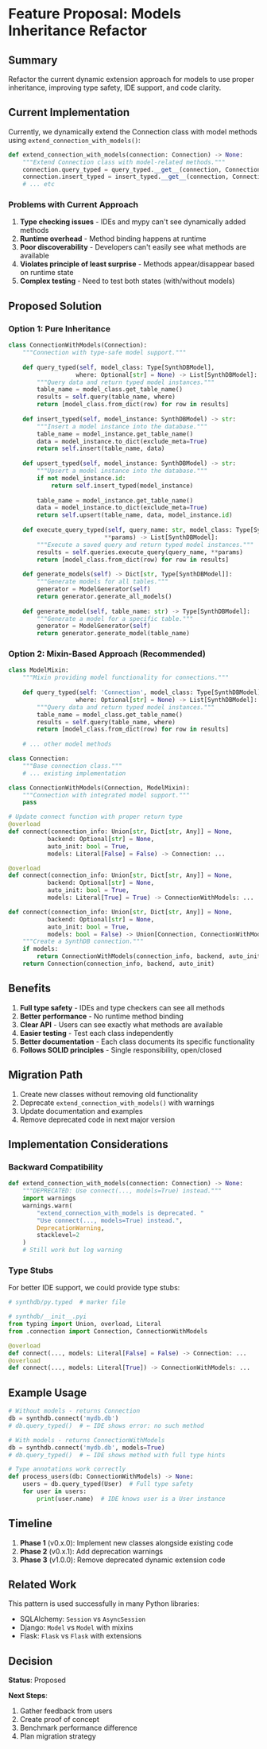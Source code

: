 # Feature Proposal: Models Inheritance Refactor

## Summary
Refactor the current dynamic extension approach for models to use proper inheritance, improving type safety, IDE support, and code clarity.

## Current Implementation
Currently, we dynamically extend the Connection class with model methods using `extend_connection_with_models()`:

```python
def extend_connection_with_models(connection: Connection) -> None:
    """Extend Connection class with model-related methods."""
    connection.query_typed = query_typed.__get__(connection, Connection)
    connection.insert_typed = insert_typed.__get__(connection, Connection)
    # ... etc
```

### Problems with Current Approach
1. **Type checking issues** - IDEs and mypy can't see dynamically added methods
2. **Runtime overhead** - Method binding happens at runtime
3. **Poor discoverability** - Developers can't easily see what methods are available
4. **Violates principle of least surprise** - Methods appear/disappear based on runtime state
5. **Complex testing** - Need to test both states (with/without models)

## Proposed Solution

### Option 1: Pure Inheritance
```python
class ConnectionWithModels(Connection):
    """Connection with type-safe model support."""
    
    def query_typed(self, model_class: Type[SynthDBModel], 
                   where: Optional[str] = None) -> List[SynthDBModel]:
        """Query data and return typed model instances."""
        table_name = model_class.get_table_name()
        results = self.query(table_name, where)
        return [model_class.from_dict(row) for row in results]
    
    def insert_typed(self, model_instance: SynthDBModel) -> str:
        """Insert a model instance into the database."""
        table_name = model_instance.get_table_name()
        data = model_instance.to_dict(exclude_meta=True)
        return self.insert(table_name, data)
    
    def upsert_typed(self, model_instance: SynthDBModel) -> str:
        """Upsert a model instance into the database."""
        if not model_instance.id:
            return self.insert_typed(model_instance)
        
        table_name = model_instance.get_table_name()
        data = model_instance.to_dict(exclude_meta=True)
        return self.upsert(table_name, data, model_instance.id)
    
    def execute_query_typed(self, query_name: str, model_class: Type[SynthDBModel],
                           **params) -> List[SynthDBModel]:
        """Execute a saved query and return typed model instances."""
        results = self.queries.execute_query(query_name, **params)
        return [model_class.from_dict(row) for row in results]
    
    def generate_models(self) -> Dict[str, Type[SynthDBModel]]:
        """Generate models for all tables."""
        generator = ModelGenerator(self)
        return generator.generate_all_models()
    
    def generate_model(self, table_name: str) -> Type[SynthDBModel]:
        """Generate a model for a specific table."""
        generator = ModelGenerator(self)
        return generator.generate_model(table_name)
```

### Option 2: Mixin-Based Approach (Recommended)
```python
class ModelMixin:
    """Mixin providing model functionality for connections."""
    
    def query_typed(self: 'Connection', model_class: Type[SynthDBModel], 
                   where: Optional[str] = None) -> List[SynthDBModel]:
        """Query data and return typed model instances."""
        table_name = model_class.get_table_name()
        results = self.query(table_name, where)
        return [model_class.from_dict(row) for row in results]
    
    # ... other model methods

class Connection:
    """Base connection class."""
    # ... existing implementation

class ConnectionWithModels(Connection, ModelMixin):
    """Connection with integrated model support."""
    pass

# Update connect function with proper return type
@overload
def connect(connection_info: Union[str, Dict[str, Any]] = None, 
           backend: Optional[str] = None, 
           auto_init: bool = True, 
           models: Literal[False] = False) -> Connection: ...

@overload
def connect(connection_info: Union[str, Dict[str, Any]] = None, 
           backend: Optional[str] = None, 
           auto_init: bool = True, 
           models: Literal[True] = True) -> ConnectionWithModels: ...

def connect(connection_info: Union[str, Dict[str, Any]] = None, 
           backend: Optional[str] = None, 
           auto_init: bool = True, 
           models: bool = False) -> Union[Connection, ConnectionWithModels]:
    """Create a SynthDB connection."""
    if models:
        return ConnectionWithModels(connection_info, backend, auto_init)
    return Connection(connection_info, backend, auto_init)
```

## Benefits

1. **Full type safety** - IDEs and type checkers can see all methods
2. **Better performance** - No runtime method binding
3. **Clear API** - Users can see exactly what methods are available
4. **Easier testing** - Test each class independently
5. **Better documentation** - Each class documents its specific functionality
6. **Follows SOLID principles** - Single responsibility, open/closed

## Migration Path

1. Create new classes without removing old functionality
2. Deprecate `extend_connection_with_models()` with warnings
3. Update documentation and examples
4. Remove deprecated code in next major version

## Implementation Considerations

### Backward Compatibility
```python
def extend_connection_with_models(connection: Connection) -> None:
    """DEPRECATED: Use connect(..., models=True) instead."""
    import warnings
    warnings.warn(
        "extend_connection_with_models is deprecated. "
        "Use connect(..., models=True) instead.",
        DeprecationWarning,
        stacklevel=2
    )
    # Still work but log warning
```

### Type Stubs
For better IDE support, we could provide type stubs:

```python
# synthdb/py.typed  # marker file

# synthdb/__init__.pyi
from typing import Union, overload, Literal
from .connection import Connection, ConnectionWithModels

@overload
def connect(..., models: Literal[False] = False) -> Connection: ...
@overload  
def connect(..., models: Literal[True]) -> ConnectionWithModels: ...
```

## Example Usage

```python
# Without models - returns Connection
db = synthdb.connect('mydb.db')
# db.query_typed()  # ← IDE shows error: no such method

# With models - returns ConnectionWithModels  
db = synthdb.connect('mydb.db', models=True)
# db.query_typed()  # ← IDE shows method with full type hints

# Type annotations work correctly
def process_users(db: ConnectionWithModels) -> None:
    users = db.query_typed(User)  # Full type safety
    for user in users:
        print(user.name)  # IDE knows user is a User instance
```

## Timeline

1. **Phase 1** (v0.x.0): Implement new classes alongside existing code
2. **Phase 2** (v0.x.1): Add deprecation warnings
3. **Phase 3** (v1.0.0): Remove deprecated dynamic extension code

## Related Work

This pattern is used successfully in many Python libraries:
- SQLAlchemy: `Session` vs `AsyncSession`
- Django: `Model` vs `Model` with mixins
- Flask: `Flask` vs `Flask` with extensions

## Decision

**Status**: Proposed

**Next Steps**: 
1. Gather feedback from users
2. Create proof of concept
3. Benchmark performance difference
4. Plan migration strategy